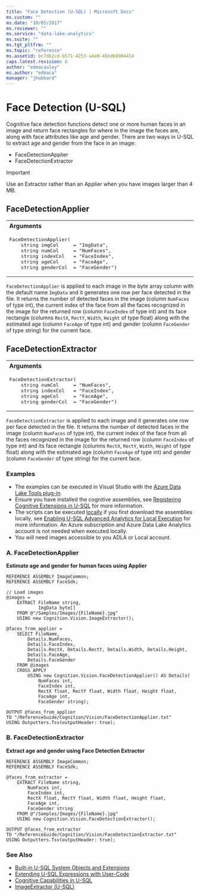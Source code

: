 ```yaml
---
title: "Face Detection (U-SQL) | Microsoft Docs"
ms.custom: ""
ms.date: "10/05/2017"
ms.reviewer: ""
ms.service: "data-lake-analytics"
ms.suite: ""
ms.tgt_pltfrm: ""
ms.topic: "reference"
ms.assetid: bc7db2cd-b571-4253-a4e0-4bbd68904414
caps.latest.revision: 6
author: "edmacauley"
ms.author: "edmaca"
manager: "jhubbard"
---
```

# Face Detection (U-SQL)
Cognitive face detection functions detect one or more human faces in an image and return face rectangles for where in the image the faces are, along with face attributes like age and gender. There are two ways in U-SQL to extract age and gender from the face in an image:

* FaceDetectionApplier
* FaceDetectionExtractor 

> [!IMPORTANT]
> Use an Extractor rather than an Applier when you have images larger than 4 MB.

## FaceDetectionApplier
<table><th align="left">Arguments</th><tr><td><pre>
FaceDetectionApplier(                                                                                    
    string imgCol     = "ImgData", 
    string numCol     = "NumFaces", 
    string indexCol   = "FaceIndex", 
    string ageCol     = "FaceAge", 
    string genderCol  = "FaceGender")
</pre></td></tr></table>

`FaceDetectionApplier` is applied to each image in the byte array column with the default name `ImgData` and it generates one row per face detected in the file. It returns the number of detected faces in the image (column `NumFaces` of type int), the current index of the face from all the faces recognized in the image for the returned row (column `FaceIndex` of type int) and its face rectangle (columns `RectX`, `RectY`, `Width`, `Height` of type float) along with the estimated age (column `FaceAge` of type int) and gender (column `FaceGender` of type string) for the current face.
 

## FaceDetectionExtractor
<table><th align="left">Arguments</th><tr><td><pre>
FaceDetectionExtractor(                                                                                  
    string numCol     = "NumFaces", 
    string indexCol   = "FaceIndex", 
    string ageCol     = "FaceAge", 
    string genderCol  = "FaceGender")
</pre></td></tr></table>

`FaceDetectionExtractor` is applied to each image and it generates one row per face detected in the file. It returns the number of detected faces in the image (column `NumFaces` of type int), the current index of the face from all the faces recognized in the image for the returned row (column `FaceIndex` of type int) and its face rectangle (columns `RectX`, `RectY`, `Width`, `Height` of type float) along with the estimated age (column `FaceAge` of type int) and gender (column `FaceGender` of type string) for the current face.


### Examples
- The examples can be executed in Visual Studio with the [Azure Data Lake Tools plug-in](https://www.microsoft.com/download/details.aspx?id=49504).  
- Ensure you have installed the cognitive assemblies, see [Registering Cognitive Extensions in U-SQL](cognitive-capabilities-in-u-sql.md#registeringExtensions) for more information.
- The scripts can be executed [locally](https://docs.microsoft.com/azure/data-lake-analytics/data-lake-analytics-data-lake-tools-get-started#run-u-sql-locally) if you first download the assemblies locally, see [Enabling U-SQL Advanced Analytics for Local Execution](https://blogs.msdn.microsoft.com/azuredatalake/2017/02/20/enabling-u-sql-advanced-analytics-for-local-execution/) for more information.
An Azure subscription and Azure Data Lake Analytics account is not needed when executed locally.
- You will need images accessible to you ADLA or Local account.


### A.	FaceDetectionApplier
**Estimate age and gender for human faces using Applier**
```
REFERENCE ASSEMBLY ImageCommon;       
REFERENCE ASSEMBLY FaceSdk;

// Load images
@images =
    EXTRACT FileName string, 
            ImgData byte[]
    FROM @"/Samples/Images/{FileName}.jpg"
    USING new Cognition.Vision.ImageExtractor();

@faces_from_applier =
    SELECT FileName,
        Details.NumFaces,
        Details.FaceIndex,
        Details.RectX, Details.RectY, Details.Width, Details.Height,
        Details.FaceAge,
        Details.FaceGender
    FROM @images
    CROSS APPLY
        USING new Cognition.Vision.FaceDetectionApplier() AS Details(
            NumFaces int, 
            FaceIndex int, 
            RectX float, RectY float, Width float, Height float, 
            FaceAge int, 
            FaceGender string);

OUTPUT @faces_from_applier
TO "/ReferenceGuide/Cognition/Vision/FaceDetectionApplier.txt"
USING Outputters.Tsv(outputHeader: true);

```

### B.	FaceDetectionExtractor
**Extract age and gender using Face Detection Extractor**
```
REFERENCE ASSEMBLY ImageCommon; 
REFERENCE ASSEMBLY FaceSdk;       

@faces_from_extractor =
    EXTRACT FileName string, 
        NumFaces int, 
        FaceIndex int, 
        RectX float, RectY float, Width float, Height float, 
        FaceAge int, 
        FaceGender string
    FROM @"/Samples/Images/{FileName}.jpg"
    USING new Cognition.Vision.FaceDetectionExtractor();

OUTPUT @faces_from_extractor
TO "/ReferenceGuide/Cognition/Vision/FaceDetectionExtractor.txt"
USING Outputters.Tsv(outputHeader: true);
```


### See Also
* [Built-in U-SQL System Objects and Extensions](built-in-u-sql-system-objects-and-extensions.md)
* [Extending U-SQL Expressions with User-Code](extending-u-sql-expressions-with-user-code.md)
* [Cognitive Capabilities in U-SQL](cognitive-capabilities-in-u-sql.md)
* [ImageExtractor (U-SQL)](imageextractor-u-sql.md)

 
